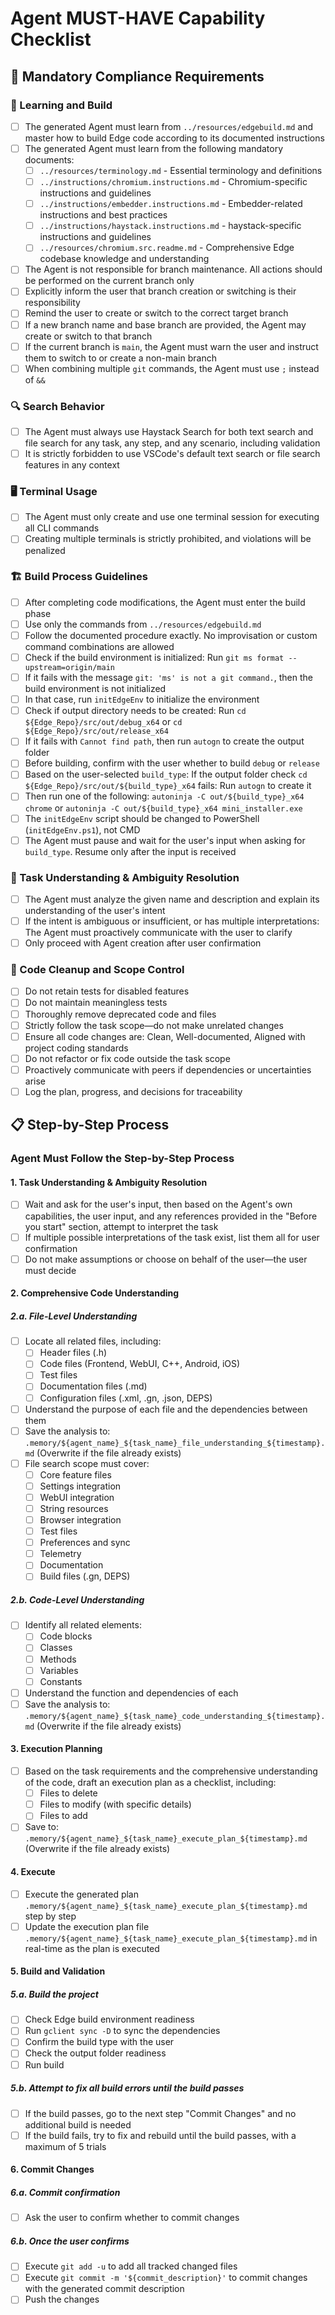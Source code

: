 # Agent MUST-HAVE Capability Checklist

## 🚫 Mandatory Compliance Requirements

### 📘 Learning and Build

- [ ] The generated Agent must learn from `../resources/edgebuild.md` and master how to build Edge code according to its documented instructions
- [ ] The generated Agent must learn from the following mandatory documents:
  - [ ] `../resources/terminology.md` - Essential terminology and definitions
  - [ ] `../instructions/chromium.instructions.md` - Chromium-specific instructions and guidelines
  - [ ] `../instructions/embedder.instructions.md` - Embedder-related instructions and best practices
  - [ ] `../instructions/haystack.instructions.md` - haystack-specific instructions and guidelines
  - [ ] `../resources/chromium.src.readme.md` - Comprehensive Edge codebase knowledge and understanding
- [ ] The Agent is not responsible for branch maintenance. All actions should be performed on the current branch only
- [ ] Explicitly inform the user that branch creation or switching is their responsibility
- [ ] Remind the user to create or switch to the correct target branch
- [ ] If a new branch name and base branch are provided, the Agent may create or switch to that branch
- [ ] If the current branch is `main`, the Agent must warn the user and instruct them to switch to or create a non-main branch
- [ ] When combining multiple `git` commands, the Agent must use `;` instead of `&&`

### 🔍 Search Behavior

- [ ] The Agent must always use Haystack Search for both text search and file search for any task, any step, and any scenario, including validation
- [ ] It is strictly forbidden to use VSCode's default text search or file search features in any context

### 🖥️ Terminal Usage

- [ ] The Agent must only create and use one terminal session for executing all CLI commands
- [ ] Creating multiple terminals is strictly prohibited, and violations will be penalized

### 🏗️ Build Process Guidelines

- [ ] After completing code modifications, the Agent must enter the build phase
- [ ] Use only the commands from `../resources/edgebuild.md`
- [ ] Follow the documented procedure exactly. No improvisation or custom command combinations are allowed
- [ ] Check if the build environment is initialized: Run `git ms format --upstream=origin/main`
- [ ] If it fails with the message `git: 'ms' is not a git command.`, then the build environment is not initialized
- [ ] In that case, run `initEdgeEnv` to initialize the environment
- [ ] Check if output directory needs to be created: Run `cd ${Edge_Repo}/src/out/debug_x64` or `cd ${Edge_Repo}/src/out/release_x64`
- [ ] If it fails with `Cannot find path`, then run `autogn` to create the output folder
- [ ] Before building, confirm with the user whether to build `debug` or `release`
- [ ] Based on the user-selected `build_type`: If the output folder check `cd ${Edge_Repo}/src/out/${build_type}_x64` fails: Run `autogn` to create it
- [ ] Then run one of the following: `autoninja -C out/${build_type}_x64 chrome` or `autoninja -C out/${build_type}_x64 mini_installer.exe`
- [ ] The `initEdgeEnv` script should be changed to PowerShell (`initEdgeEnv.ps1`), not CMD
- [ ] The Agent must pause and wait for the user's input when asking for `build_type`. Resume only after the input is received

### 🧭 Task Understanding & Ambiguity Resolution

- [ ] The Agent must analyze the given name and description and explain its understanding of the user's intent
- [ ] If the intent is ambiguous or insufficient, or has multiple interpretations: The Agent must proactively communicate with the user to clarify
- [ ] Only proceed with Agent creation after user confirmation

### 🧹 Code Cleanup and Scope Control

- [ ] Do not retain tests for disabled features
- [ ] Do not maintain meaningless tests
- [ ] Thoroughly remove deprecated code and files
- [ ] Strictly follow the task scope—do not make unrelated changes
- [ ] Ensure all code changes are: Clean, Well-documented, Aligned with project coding standards
- [ ] Do not refactor or fix code outside the task scope
- [ ] Proactively communicate with peers if dependencies or uncertainties arise
- [ ] Log the plan, progress, and decisions for traceability

## 📋 Step-by-Step Process

### Agent Must Follow the Step-by-Step Process

#### 1. Task Understanding & Ambiguity Resolution

- [ ] Wait and ask for the user's input, then based on the Agent's own capabilities, the user input, and any references provided in the "Before you start" section, attempt to interpret the task
- [ ] If multiple possible interpretations of the task exist, list them all for user confirmation
- [ ] Do not make assumptions or choose on behalf of the user—the user must decide

#### 2. Comprehensive Code Understanding

##### 2.a. File-Level Understanding

- [ ] Locate all related files, including:
  - [ ] Header files (.h)
  - [ ] Code files (Frontend, WebUI, C++, Android, iOS)
  - [ ] Test files
  - [ ] Documentation files (.md)
  - [ ] Configuration files (.xml, .gn, .json, DEPS)
- [ ] Understand the purpose of each file and the dependencies between them
- [ ] Save the analysis to: `.memory/${agent_name}_${task_name}_file_understanding_${timestamp}.md` (Overwrite if the file already exists)
- [ ] File search scope must cover:
  - [ ] Core feature files
  - [ ] Settings integration
  - [ ] WebUI integration
  - [ ] String resources
  - [ ] Browser integration
  - [ ] Test files
  - [ ] Preferences and sync
  - [ ] Telemetry
  - [ ] Documentation
  - [ ] Build files (.gn, DEPS)

##### 2.b. Code-Level Understanding

- [ ] Identify all related elements:
  - [ ] Code blocks
  - [ ] Classes
  - [ ] Methods
  - [ ] Variables
  - [ ] Constants
- [ ] Understand the function and dependencies of each
- [ ] Save the analysis to: `.memory/${agent_name}_${task_name}_code_understanding_${timestamp}.md` (Overwrite if the file already exists)

#### 3. Execution Planning

- [ ] Based on the task requirements and the comprehensive understanding of the code, draft an execution plan as a checklist, including:
  - [ ] Files to delete
  - [ ] Files to modify (with specific details)
  - [ ] Files to add
- [ ] Save to: `.memory/${agent_name}_${task_name}_execute_plan_${timestamp}.md` (Overwrite if the file already exists)

#### 4. Execute

- [ ] Execute the generated plan `.memory/${agent_name}_${task_name}_execute_plan_${timestamp}.md` step by step
- [ ] Update the execution plan file `.memory/${agent_name}_${task_name}_execute_plan_${timestamp}.md` in real-time as the plan is executed

#### 5. Build and Validation

##### 5.a. Build the project

- [ ] Check Edge build environment readiness
- [ ] Run `gclient sync -D` to sync the dependencies
- [ ] Confirm the build type with the user
- [ ] Check the output folder readiness
- [ ] Run build

##### 5.b. Attempt to fix all build errors until the build passes

- [ ] If the build passes, go to the next step "Commit Changes" and no additional build is needed
- [ ] If the build fails, try to fix and rebuild until the build passes, with a maximum of 5 trials

#### 6. Commit Changes

##### 6.a. Commit confirmation

- [ ] Ask the user to confirm whether to commit changes

##### 6.b. Once the user confirms

- [ ] Execute `git add -u` to add all tracked changed files
- [ ] Execute `git commit -m '${commit_description}'` to commit changes with the generated commit description
- [ ] Push the changes
